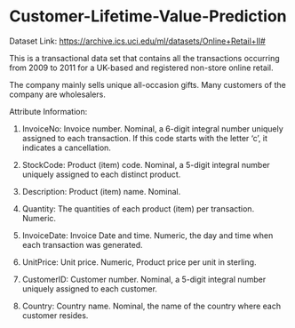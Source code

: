 # Customer-Lifetime-Value-Prediction


Dataset Link: https://archive.ics.uci.edu/ml/datasets/Online+Retail+II#

This is a transactional data set that contains all the transactions occurring from  2009 to 2011 for a UK-based and registered non-store online retail. 

The company mainly sells unique all-occasion gifts. Many customers of the company are wholesalers.

Attribute Information:

1) InvoiceNo: Invoice number. Nominal, a 6-digit integral number uniquely assigned to each transaction. If this code starts with the letter ‘c’, it indicates a cancellation.

2) StockCode: Product (item) code. Nominal, a 5-digit integral number uniquely assigned to each distinct product.

3) Description: Product (item) name. Nominal.

4) Quantity: The quantities of each product (item) per transaction. Numeric.

5) InvoiceDate: Invoice Date and time. Numeric, the day and time when each transaction was generated.

6) UnitPrice: Unit price. Numeric, Product price per unit in sterling.

7) CustomerID: Customer number. Nominal, a 5-digit integral number uniquely assigned to each customer.

8) Country: Country name. Nominal, the name of the country where each customer resides.
